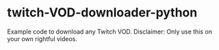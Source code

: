 # twitch-VOD-downloader-python
Example code to download any Twitch VOD. Disclaimer: Only use this on your own rightful videos.
